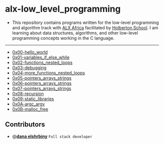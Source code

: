 # alx-low_level_programming

- This repository contains programs written for the low-level programming and algorithm track with [ALX Africa](https://www.alxafrica.com/) facilitated by [Holberton School](https://www.holbertonschool.com/). I am learning about data structures, algorithms, and other low-level programming concepts working in the C language. 


---

- [0x00-hello_world](./0x00-hello_world)
- [0x01-variables_if_else_while](./0x01-variables_if_else_while)
- [0x02-functions_nested_loops](./0x02-functions_nested_loops)
- [0x03-debugging](./0x03-debugging)
- [0x04-more_functions_nested_loops](./0x04-more_functions_nested_loops)
- [0x05-pointers_arrays_strings](./0x05-pointers_arrays_strings)
- [0x06-pointers_arrays_strings](./0x06-pointers_arrays_strings)
- [0x07-pointers_arrays_strings](./0x07-pointers_arrays_strings)
- [0x08-recursion](./0x08-recursion)
- [0x09-static_libraries](./0x09-static_libraries)
- [0x0A-argc_argv](./0x0A-argc_argv)
- [0x0B-malloc_free](./0x0B-malloc_free)



## Contributors

- @[**dana elshrbiny**](https://github.com/danaelshrbiny10) `Full stack developer`